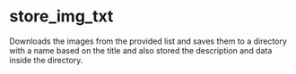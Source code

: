 # store_img_txt

 Downloads the images from the provided list and saves them to a directory with a name based on the title and also stored the description and data inside the directory.

